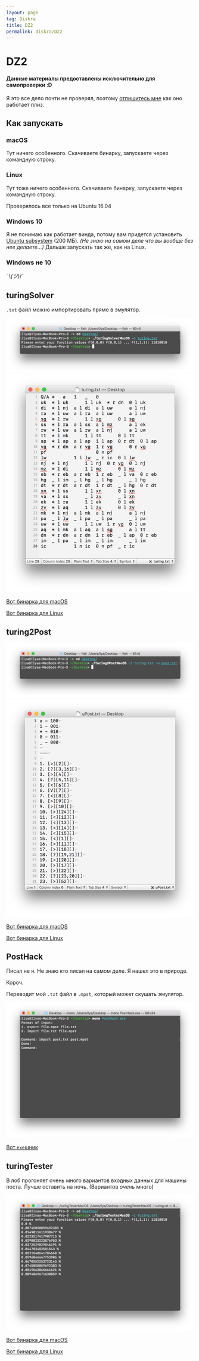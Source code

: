 ```yaml
---
layout: page
tag: Diskra
title: DZ2
permalink: diskra/DZ2
---
```


# DZ2

#### Данные материалы предоставлены исключительно для самопроверки :D

Я это все дело почти не проверял, поэтому [отпишитесь мне](https://vk.com/ilyakooo0) как оно работает плиз.

## Как запускать

### macOS

Тут ничего особенного. Скачиваете бинарку, запускаете через командную строку.

### Linux

Тут тоже ничего особенного. Скачиваете бинарку, запускаете через командную строку.

Проверялось все только на Ubuntu 16.04

### Windows 10

Я не понимаю как работает винда, потому вам придется установить [Ubuntu subsystem](https://www.microsoft.com/store/p/ubuntu/9nblggh4msv6) (200 МБ). _(Не знаю на самом деле что вы вообще без нее делаете...)_ Дальше запускать так же, как на Linux.

### Windows не 10

¯\\_(ツ)_/¯

## turingSolver

`.txt` файл можно импортировать прямо в эмулятор.

![](/diskra/DZ2_/turingTerm.png)
![](/diskra/DZ2_/turingText.png)

[Вот бинарка для macOS](/diskra/DZ2_/turingSolverMacOS.zip)

[Вот бинарка для Linux](/diskra/DZ2_/turingSolverUbuntu.zip)

## turing2Post

![](/diskra/DZ2_/postTerm.png)
![](/diskra/DZ2_/postText.png)

[Вот бинарка для macOS](/diskra/DZ2_/turing2PostMacOS.zip)

[Вот бинарка для Linux](/diskra/DZ2_/turing2PostUbuntu.zip)

## PostHack

Писал не я. Не знаю кто писал на самом деле. Я нашел это в природе.

Короч.

Переводит мой `.txt` файл в `.mpst`, который может скушать эмулятор.

![](/diskra/DZ2_/PostHackTerm.png)

[Вот `exe`шник](/diskra/DZ2_/PostHack.zip)

## turingTester

В лоб прогоняет очень много вариантов входных данных для машины поста. Лучше оставить на ночь. (Вариантов _очень_ много)

![](/diskra/DZ2_/turingTesterTerm.png)

[Вот бинарка для macOS](/diskra/DZ2_/turingTesterMacOS.zip)

[Вот бинарка для Linux](/diskra/DZ2_/turingTesterUbuntu.zip)
